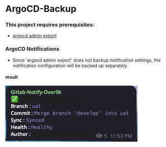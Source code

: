 # ArgoCD-Backup

### This project requires prerequisites:
 * [argocd admin export](https://argo-cd.readthedocs.io/en/latest/user-guide/commands/argocd_admin_export/)

 

### ArgoCD Notifications
* Since 'argocd admin export' does not backup notification settings, the notification configuration will be backed up separately.

#### result
![alt text](Images/argocd-notify.png)